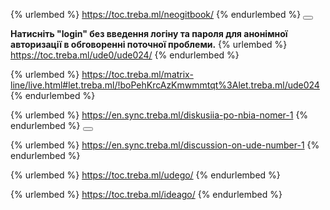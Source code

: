 <!--sec data-title="Обговорення проблем" data-id="intro" data-nopdf="true" ces-->
{% urlembed %} https://toc.treba.ml/neogitbook/
{% endurlembed %}
<button class="section" target="section3" show="Спрощений інтерфейс" hide="Сховати спрощений інтерфейс"></button>
<!--endsec-->

<!--sec data-title="Спрощений інтерфейс" data-id="section3" data-show=false ces-->
**Натисніть "login" без введення логіну та пароля для анонімної авторизації в обговоренні поточної проблеми.**
{% urlembed %} https://toc.treba.ml/ude0/ude024/
{% endurlembed %}
<!--endsec-->

<!--sec data-title="Cтрічка обговорення поточної проблеми (останні 60 повідомлень)"  data-id="section2" data-nopdf="true" ces-->
{% urlembed %} https://toc.treba.ml/matrix-line/live.html#let.treba.ml/!boPehKrcAzKmwmmtqt%3Alet.treba.ml/ude024
{% endurlembed %}
<!--endsec-->

<!--sec data-title="Чи потребує проблема оптимізації?" data-id="section7" data-collapse=true ces-->
{% urlembed %} https://en.sync.treba.ml/diskusiia-po-nbia-nomer-1
{% endurlembed %}
<button class="section" target="section4" show="Does the problem need optimization?" hide="Hide English version"></button>
<!--endsec-->

<!--sec data-title="Does the problem need optimization?" data-id="section4" data-show=false ces-->
{% urlembed %} https://en.sync.treba.ml/discussion-on-ude-number-1
{% endurlembed %}
<!--endsec-->


<!--sec data-title="Додати новий опис проблеми" data-id="section5" data-collapse=true ces-->
{% urlembed %} https://toc.treba.ml/udego/
{% endurlembed %}
<!--endsec-->

<!--sec data-title="Додати новий опис ідеї" data-id="section6" data-collapse=true ces-->
{% urlembed %} https://toc.treba.ml/ideago/
{% endurlembed %}
<!--endsec-->

